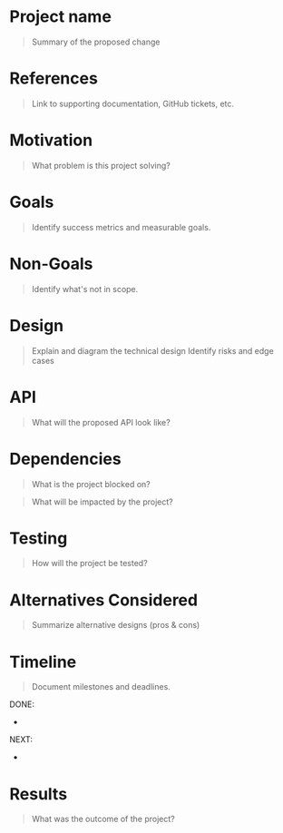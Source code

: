 # Project name

> Summary of the proposed change

# References

> Link to supporting documentation, GitHub tickets, etc.

# Motivation

> What problem is this project solving?

# Goals

> Identify success metrics and measurable goals.

# Non-Goals

> Identify what's not in scope.

# Design

> Explain and diagram the technical design
> Identify risks and edge cases

# API

> What will the proposed API look like?

# Dependencies

> What is the project blocked on?

> What will be impacted by the project?

# Testing

> How will the project be tested?

# Alternatives Considered

> Summarize alternative designs (pros & cons)

# Timeline

> Document milestones and deadlines.

DONE:

  -

NEXT:

  -
  
# Results

> What was the outcome of the project?
